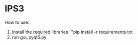 # IPS3

How to use:
1. Install the required libraries
   '''pip install -r requirements.txt
3. run gui_pyqt5.py
